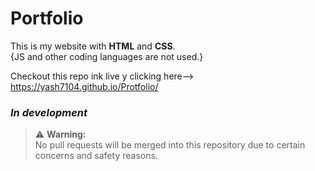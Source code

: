 # Portfolio
This is my website with **HTML** and **CSS**.  
{JS and other coding languages are not used.}

Checkout this repo ink live y clicking here--> https://yash7104.github.io/Protfolio/

### *In development*

> ⚠️ **Warning:**  
> No pull requests will be merged into this repository due to certain concerns and safety reasons.

